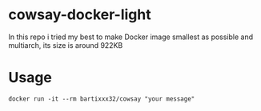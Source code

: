 # cowsay-docker-light

In this repo i tried my best to make Docker image smallest as possible and multiarch, its size is around 922KB

# Usage

```docker run -it --rm bartixxx32/cowsay "your message"```
